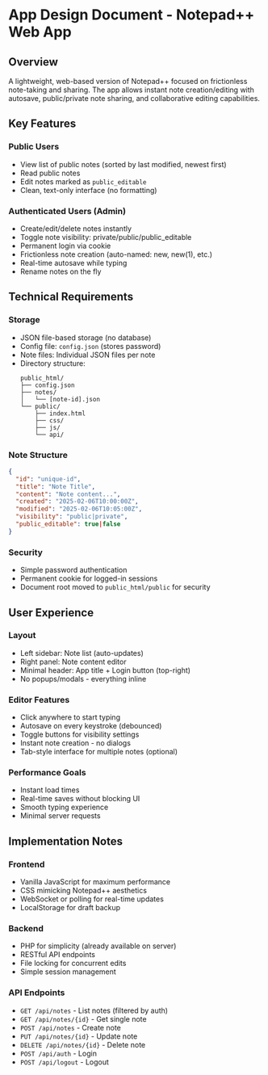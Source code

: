 # App Design Document - Notepad++ Web App

## Overview
A lightweight, web-based version of Notepad++ focused on frictionless note-taking and sharing. The app allows instant note creation/editing with autosave, public/private note sharing, and collaborative editing capabilities.

## Key Features

### Public Users
- View list of public notes (sorted by last modified, newest first)
- Read public notes
- Edit notes marked as `public_editable`
- Clean, text-only interface (no formatting)

### Authenticated Users (Admin)
- Create/edit/delete notes instantly
- Toggle note visibility: private/public/public_editable
- Permanent login via cookie
- Frictionless note creation (auto-named: new, new(1), etc.)
- Real-time autosave while typing
- Rename notes on the fly

## Technical Requirements

### Storage
- JSON file-based storage (no database)
- Config file: `config.json` (stores password)
- Note files: Individual JSON files per note
- Directory structure:
  ```
  public_html/
  ├── config.json
  ├── notes/
  │   └── [note-id].json
  └── public/
      ├── index.html
      ├── css/
      ├── js/
      └── api/
  ```

### Note Structure
```json
{
  "id": "unique-id",
  "title": "Note Title",
  "content": "Note content...",
  "created": "2025-02-06T10:00:00Z",
  "modified": "2025-02-06T10:05:00Z",
  "visibility": "public|private",
  "public_editable": true|false
}
```

### Security
- Simple password authentication
- Permanent cookie for logged-in sessions
- Document root moved to `public_html/public` for security

## User Experience

### Layout
- Left sidebar: Note list (auto-updates)
- Right panel: Note content editor
- Minimal header: App title + Login button (top-right)
- No popups/modals - everything inline

### Editor Features
- Click anywhere to start typing
- Autosave on every keystroke (debounced)
- Toggle buttons for visibility settings
- Instant note creation - no dialogs
- Tab-style interface for multiple notes (optional)

### Performance Goals
- Instant load times
- Real-time saves without blocking UI
- Smooth typing experience
- Minimal server requests

## Implementation Notes

### Frontend
- Vanilla JavaScript for maximum performance
- CSS mimicking Notepad++ aesthetics
- WebSocket or polling for real-time updates
- LocalStorage for draft backup

### Backend
- PHP for simplicity (already available on server)
- RESTful API endpoints
- File locking for concurrent edits
- Simple session management

### API Endpoints
- `GET /api/notes` - List notes (filtered by auth)
- `GET /api/notes/{id}` - Get single note
- `POST /api/notes` - Create note
- `PUT /api/notes/{id}` - Update note
- `DELETE /api/notes/{id}` - Delete note
- `POST /api/auth` - Login
- `POST /api/logout` - Logout